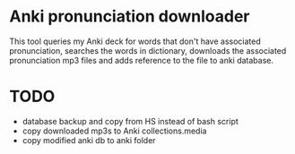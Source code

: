 # Anki pronunciation downloader

This tool queries my Anki deck for words that don't have associated pronunciation,
searches the words in dictionary, downloads the associated pronunciation mp3 files
and adds reference to the file to anki database.

# TODO
- database backup and copy from HS instead of bash script
- copy downloaded mp3s to Anki collections.media
- copy modified anki db to anki folder

